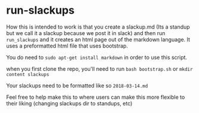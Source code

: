# run-slackups

How this is intended to work is that you create a slackup.md (Its a standup but we call it a slackup because we post it in slack) and then run `run_slackups` and it creates an html page out of the markdown language. It uses a preformatted html file that uses bootstrap.

You do need to `sudo apt-get install markdown` in order to use this script.

when you first clone the repo, you'll need to run `bash bootstrap.sh` or `mkdir content slackups`

Your slackups need to be formatted like so `2018-03-14.md`

Feel free to help make this to where users can make this more flexible to their liking (changing slackups dir to standups, etc)
